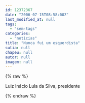 ```yaml
---
id: 12372367
date: "2006-07-15T08:58:00Z"
last_modified_at: null
tags:
  - "sem-tags"
categories:
  - "noticias"
title: "Nunca fui um esquerdista"
sutia: null
chapeu: null
autor: null
imagem: null
---
```

{% raw %}
<p>Luiz Inácio Lula da Silva, presidente </p>
{% endraw %}